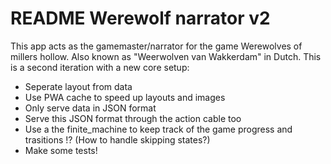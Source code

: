 # README Werewolf narrator v2

This app acts as the gamemaster/narrator for the game Werewolves of millers hollow. Also known as "Weerwolven van Wakkerdam" in Dutch.
This is a second iteration with a new core setup:
- Seperate layout from data
- Use PWA cache to speed up layouts and images
- Only serve data in JSON format
- Serve this JSON format through the action cable too
- Use a the finite_machine to keep track of the game progress and trasitions !? (How to handle skipping states?)
- Make some tests!

